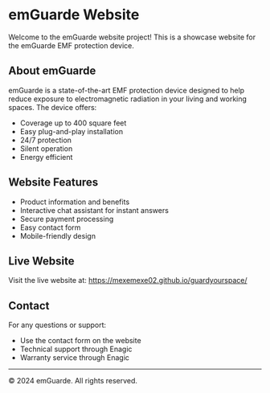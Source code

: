 # emGuarde Website

Welcome to the emGuarde website project! This is a showcase website for the emGuarde EMF protection device.

## About emGuarde

emGuarde is a state-of-the-art EMF protection device designed to help reduce exposure to electromagnetic radiation in your living and working spaces. The device offers:

- Coverage up to 400 square feet
- Easy plug-and-play installation
- 24/7 protection
- Silent operation
- Energy efficient

## Website Features

- Product information and benefits
- Interactive chat assistant for instant answers
- Secure payment processing
- Easy contact form
- Mobile-friendly design

## Live Website

Visit the live website at: https://mexemexe02.github.io/guardyourspace/

## Contact

For any questions or support:
- Use the contact form on the website
- Technical support through Enagic
- Warranty service through Enagic

---
© 2024 emGuarde. All rights reserved. 